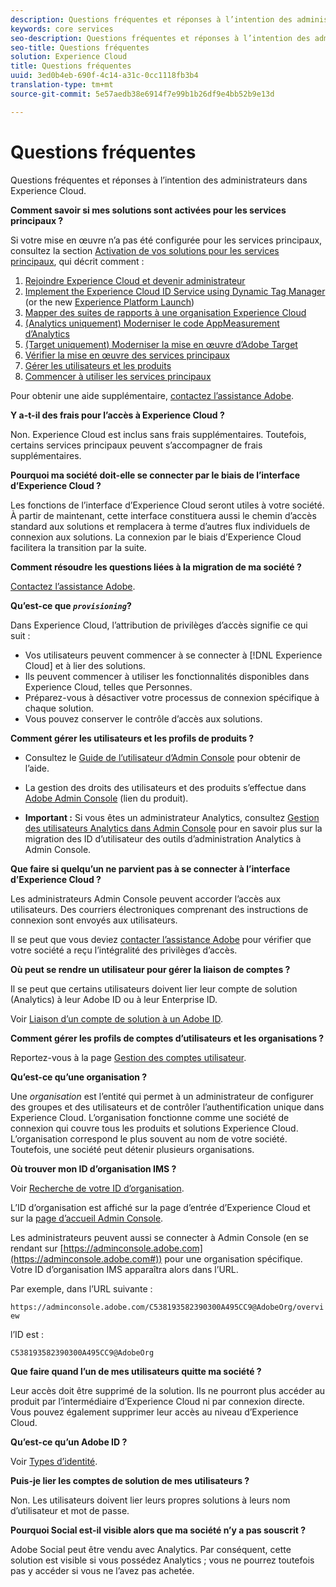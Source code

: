 ```yaml
---
description: Questions fréquentes et réponses à l’intention des administrateurs dans Experience Cloud.
keywords: core services
seo-description: Questions fréquentes et réponses à l’intention des administrateurs dans Experience Cloud.
seo-title: Questions fréquentes
solution: Experience Cloud
title: Questions fréquentes
uuid: 3ed0b4eb-690f-4c14-a31c-0cc1118fb3b4
translation-type: tm+mt
source-git-commit: 5e57aedb38e6914f7e99b1b26df9e4bb52b9e13d

---
```



# Questions fréquentes

Questions fréquentes et réponses à l’intention des administrateurs dans Experience Cloud.

**Comment savoir si mes solutions sont activées pour les services principaux ?**

Si votre mise en œuvre n’a pas été configurée pour les services principaux, consultez la section [Activation de vos solutions pour les services principaux](../core-services/core-services.md#concept_07ED1D5C64234E77976E6D572E78FB9C), qui décrit comment :


1. [Rejoindre Experience Cloud et devenir administrateur](../core-services/core-services.md#section_2423F0BD3DF642658103310EE5EA6154)
1. [Implement the Experience Cloud ID Service using Dynamic Tag Manager](../core-services/core-services.md#section_3C9F6DF37C654D939625BB4D485E4354) (or the new [Experience Platform Launch](https://docs.adobe.com/content/help/en/launch/using/intro/get-started/quick-start.html))
1. [Mapper des suites de rapports à une organisation Experience Cloud](../core-services/core-services.md#concept_apg_zq2_rw)
1. [(Analytics uniquement) Moderniser le code AppMeasurement d’Analytics](../core-services/core-services.md#section_1798D9D0F05C47E29816AC4EEB9A0913)
1. [(Target uniquement) Moderniser la mise en œuvre d’Adobe Target](../core-services/core-services.md#section_C2F4493C7A36406DAE2266B429A4BD24)
1. [Vérifier la mise en œuvre des services principaux](../core-services/core-services.md#section_E641782A0F4F44AF8C9C91216BE330D5)
1. [Gérer les utilisateurs et les produits](../core-services/core-services.md#section_B6E95F4E0E12483CB9DA99CBC0C5A4AF)
1. [Commencer à utiliser les services principaux](../core-services/core-services.md#section_960C06093623462E8EA247B3E97274A1)




Pour obtenir une aide supplémentaire, [contactez l’assistance Adobe](https://helpx.adobe.com/marketing-cloud/contact-support.html).

**Y a-t-il des frais pour l’accès à Experience Cloud ?**

Non. Experience Cloud est inclus sans frais supplémentaires. Toutefois, certains services principaux peuvent s’accompagner de frais supplémentaires.

**Pourquoi ma société doit-elle se connecter par le biais de l’interface d’Experience Cloud ?**

Les fonctions de l’interface d’Experience Cloud seront utiles à votre société. À partir de maintenant, cette interface constituera aussi le chemin d’accès standard aux solutions et remplacera à terme d’autres flux individuels de connexion aux solutions. La connexion par le biais d’Experience Cloud facilitera la transition par la suite.

**Comment résoudre les questions liées à la migration de ma société ?**

[Contactez l’assistance Adobe](https://helpx.adobe.com/marketing-cloud/contact-support.html).

**Qu’est-ce que *`provisioning`*?**

Dans Experience Cloud, l’attribution de privilèges d’accès signifie ce qui suit :

* Vos utilisateurs peuvent commencer à se connecter à [!DNL Experience Cloud] et à lier des solutions.
* Ils peuvent commencer à utiliser les fonctionnalités disponibles dans Experience Cloud, telles que Personnes.
* Préparez-vous à désactiver votre processus de connexion spécifique à chaque solution.
* Vous pouvez conserver le contrôle d’accès aux solutions.

**Comment gérer les utilisateurs et les profils de produits ?**

* Consultez le [Guide de l’utilisateur d’Admin Console](https://helpx.adobe.com/enterprise/administering/user-guide.html) pour obtenir de l’aide.

* La gestion des droits des utilisateurs et des produits s’effectue dans [Adobe Admin Console](https://adminconsole.adobe.com/enterprise) (lien du produit).

* **Important :** Si vous êtes un administrateur Analytics, consultez [Gestion des utilisateurs Analytics dans Admin Console](https://docs.adobe.com/content/help/en/analytics/admin/user-product-management/user-management/migrate-users/c-migration-tool.html) pour en savoir plus sur la migration des ID d’utilisateur des outils d’administration Analytics à Admin Console.

**Que faire si quelqu’un ne parvient pas à se connecter à l’interface d’Experience Cloud ?**

Les administrateurs Admin Console peuvent accorder l’accès aux utilisateurs. Des courriers électroniques comprenant des instructions de connexion sont envoyés aux utilisateurs.

Il se peut que vous deviez [contacter l’assistance Adobe](https://helpx.adobe.com/marketing-cloud/contact-support.html) pour vérifier que votre société a reçu l’intégralité des privilèges d’accès.

**Où peut se rendre un utilisateur pour gérer la liaison de comptes ?**

Il se peut que certains utilisateurs doivent lier leur compte de solution (Analytics) à leur Adobe ID ou à leur Enterprise ID.

Voir [Liaison d’un compte de solution à un Adobe ID](../admin-getting-started/organizations.md#task_FD389E78640848919E247AC5E95B8369).

**Comment gérer les profils de comptes d’utilisateurs et les organisations ?**

Reportez-vous à la page [Gestion des comptes utilisateur](../admin-getting-started/organizations.md#topic_C31CB834F109465A82ED57FF0563B3F1).

**Qu’est-ce qu’une organisation ?**

Une *organisation* est l’entité qui permet à un administrateur de configurer des groupes et des utilisateurs et de contrôler l’authentification unique dans Experience Cloud. L’organisation fonctionne comme une société de connexion qui couvre tous les produits et solutions Experience Cloud. L’organisation correspond le plus souvent au nom de votre société. Toutefois, une société peut détenir plusieurs organisations.

**Où trouver mon ID d’organisation IMS ?**

Voir [Recherche de votre ID d’organisation](organizations.md).

L’ID d’organisation est affiché sur la page d’entrée d’Experience Cloud et sur la [page d’accueil Admin Console](https://adminconsole.adobe.com).

Les administrateurs peuvent aussi se connecter à Admin Console (en se rendant sur [https://adminconsole.adobe.com](https://adminconsole.adobe.com#)) pour une organisation spécifique. Votre ID d’organisation IMS apparaîtra alors dans l’URL.

Par exemple, dans l’URL suivante :

`https://adminconsole.adobe.com/C538193582390300A495CC9@AdobeOrg/overview`

l’ID est :

`C538193582390300A495CC9@AdobeOrg`

**Que faire quand l’un de mes utilisateurs quitte ma société ?**

Leur accès doit être supprimé de la solution. Ils ne pourront plus accéder au produit par l’intermédiaire d’Experience Cloud ni par connexion directe. Vous pouvez également supprimer leur accès au niveau d’Experience Cloud.

**Qu’est-ce qu’un Adobe ID ?**

Voir [Types d’identité](https://helpx.adobe.com/enterprise/help/identity.html).

**Puis-je lier les comptes de solution de mes utilisateurs ?**

Non. Les utilisateurs doivent lier leurs propres solutions à leurs nom d’utilisateur et mot de passe.

**Pourquoi Social est-il visible alors que ma société n’y a pas souscrit ?**

Adobe Social peut être vendu avec Analytics. Par conséquent, cette solution est visible si vous possédez Analytics ; vous ne pourrez toutefois pas y accéder si vous ne l’avez pas achetée.